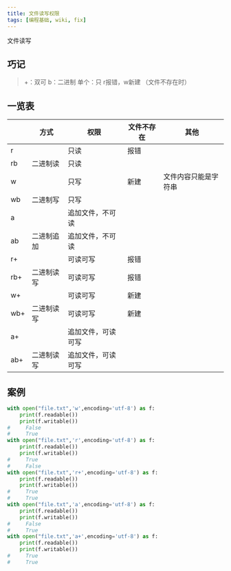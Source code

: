```yaml
---
title: 文件读写权限
tags: [编程基础, wiki, fix]
---
```

文件读写
<!-- more -->

## 巧记

> +：双可
> b：二进制
> 单个：只
> r报错，w新建 （文件不存在时）

## 一览表

|      | 方式       | 权限               | 文件不存在 | 其他                 |
| ---- | ---------- | ------------------ | ---------- | -------------------- |
| r    |            | 只读               | 报错       |                      |
| rb   | 二进制读   | 只读               |            |                      |
| w    |            | 只写               | 新建       | 文件内容只能是字符串 |
| wb   | 二进制写   | 只写               |            |                      |
| a    |            | 追加文件，不可读   |            |                      |
| ab   | 二进制追加 | 追加文件，不可读   |            |                      |
| r+   |            | 可读可写           | 报错       |                      |
| rb+  | 二进制读写 | 可读可写           | 报错       |                      |
| w+   |            | 可读可写           | 新建       |                      |
| wb+  | 二进制读写 | 可读可写           | 新建       |                      |
| a+   |            | 追加文件，可读可写 |            |                      |
| ab+  | 二进制读写 | 追加文件，可读可写 |            |                      |

## 案例

```python
with open("file.txt",'w',encoding='utf-8') as f:
    print(f.readable())
    print(f.writable())
#     False
#     True
with open("file.txt",'r',encoding='utf-8') as f:
    print(f.readable())
    print(f.writable())
#     True
#     False
with open("file.txt",'r+',encoding='utf-8') as f:
    print(f.readable())
    print(f.writable())
#     True
#     True
with open("file.txt",'a',encoding='utf-8') as f:
    print(f.readable())
    print(f.writable())
#     False
#     True
with open("file.txt",'a+',encoding='utf-8') as f:
    print(f.readable())
    print(f.writable())
#     True
#     True
```